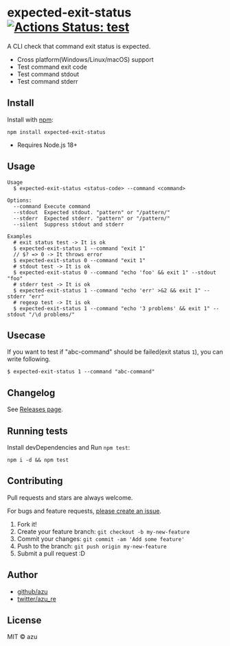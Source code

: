 # expected-exit-status [![Actions Status: test](https://github.com/azu/expected-exit-status/workflows/test/badge.svg)](https://github.com/azu/expected-exit-status/actions?query=workflow%3A"test")

A CLI check that command exit status is expected.

- Cross platform(Windows/Linux/macOS) support
- Test command exit code
- Test command stdout
- Test command stderr

## Install

Install with [npm](https://www.npmjs.com/):

    npm install expected-exit-status

- Requires Node.js 18+

## Usage

    Usage
      $ expected-exit-status <status-code> --command <command>

    Options:
      --command Execute command
      --stdout  Expected stdout. "pattern" or "/pattern/"
      --stderr  Expected stderr. "pattern" or "/pattern/"
      --silent  Suppress stdout and stderr

    Examples
      # exit status test -> It is ok
      $ expected-exit-status 1 --command "exit 1"
      // $? => 0 -> It throws error
      $ expected-exit-status 0 --command "exit 1"
      # stdout test -> It is ok
      $ expected-exit-status 0 --command "echo 'foo' && exit 1" --stdout "foo"
      # stderr test -> It is ok
      $ expected-exit-status 1 --command "echo 'err' >&2 && exit 1" --stderr "err"
      # regexp test -> It is ok
      $ expected-exit-status 1 --command "echo '3 problems' && exit 1" --stdout "/\d problems/"


## Usecase

If you want to test if "abc-command" should be failed(exit status `1`), you can write following.

    $ expected-exit-status 1 --command "abc-command"

## Changelog

See [Releases page](https://github.com/azu/expected-exit-status/releases).

## Running tests

Install devDependencies and Run `npm test`:

    npm i -d && npm test

## Contributing

Pull requests and stars are always welcome.

For bugs and feature requests, [please create an issue](https://github.com/azu/expected-exit-status/issues).

1. Fork it!
2. Create your feature branch: `git checkout -b my-new-feature`
3. Commit your changes: `git commit -am 'Add some feature'`
4. Push to the branch: `git push origin my-new-feature`
5. Submit a pull request :D

## Author

- [github/azu](https://github.com/azu)
- [twitter/azu_re](https://twitter.com/azu_re)

## License

MIT © azu
